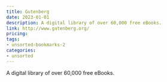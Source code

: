 ```yaml
---
title: Gutenberg
date: 2023-01-01
description: A digital library of over 60,000 free eBooks.
link: http://www.gutenberg.org/
pricing: 
tags: 
- unsorted-bookmarks-2 
categories: 
- unsorted 
---
```


A digital library of over 60,000 free eBooks.
